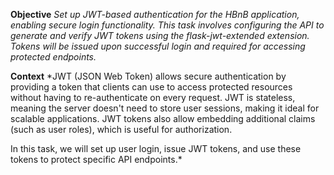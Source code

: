 **Objective**
*Set up JWT-based authentication for the HBnB application, enabling secure login functionality. This task involves configuring the API to generate and verify JWT tokens using the flask-jwt-extended extension. Tokens will be issued upon successful login and required for accessing protected endpoints.*

**Context**
*JWT (JSON Web Token) allows secure authentication by providing a token that clients can use to access protected resources without having to re-authenticate on every request. JWT is stateless, meaning the server doesn't need to store user sessions, making it ideal for scalable applications. JWT tokens also allow embedding additional claims (such as user roles), which is useful for authorization.

In this task, we will set up user login, issue JWT tokens, and use these tokens to protect specific API endpoints.*
